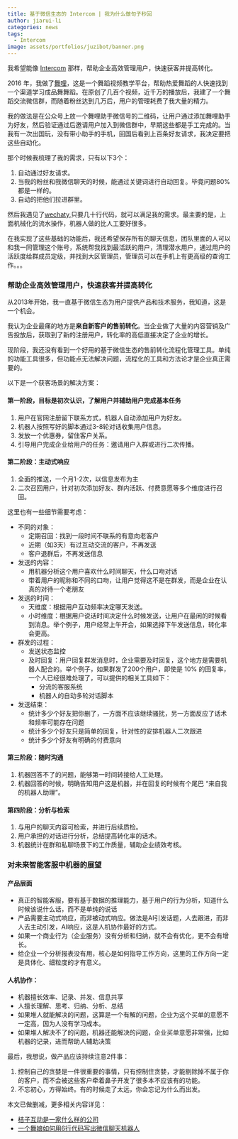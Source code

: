 ```yaml
---
title: 基于微信生态的 Intercom | 我为什么做句子秒回
author: jiarui-li
categories: news
tags:
  - Intercom
image: assets/portfolios/juzibot/banner.png
---
```


我希望能像 [Intercom](https://www.intercom.com/) 那样，帮助企业高效管理用户，快速获客并提高转化。

2016 年，我做了[舞哩](/lijiarui-why-wuli-dream/)，这是一个舞蹈视频教学平台，帮助热爱舞蹈的人快速找到一个渠道学习成品舞舞蹈。在原创了几百个视频，近千万的播放后，我建了一个舞蹈交流微信群，而随着粉丝达到几万后，用户的管理耗费了我大量的精力。

我的做法是在公众号上放一个舞哩助手微信号的二维码，让用户通过添加舞哩助手为好友，然后验证通过后邀请用户加入到微信群中，早期这些都是手工完成的。当我有一次出国玩，没有带小助手的手机，回国后看到上百条好友请求，我决定要把这些自动化。

那个时候我梳理了我的需求，只有以下3个：

1. 自动通过好友请求。
1. 当我的粉丝和我微信聊天的时候，能通过关键词进行自动回复。毕竟问题80%都是一样的。
1. 自动的把他们拉进群里。

然后我遇见了[wechaty](https://github.com/chatie/wechaty),只要几十行代码，就可以满足我的需求。最主要的是，上面机械化的流水操作，机器人做的比人工要好很多。

在我实现了这些基础的功能后，我还希望保存所有的聊天信息，团队里面的人可以和我一同管理这个账号，系统帮我找到最活跃的用户，清理潜水用户，通过用户的活跃度给群成员定级，并找到大区管理员，管理员可以在手机上有更高级的查询工作。。。

### 帮助企业高效管理用户，快速获客并提高转化

从2013年开始，我一直基于微信生态为用户提供产品和技术服务，我知道，这是一个机会。

我认为企业最痛的地方是**来自新客户的售前转化**。当企业做了大量的内容营销及广告投放后，获取到了新的注册用户，转化率的高低直接决定了企业的增长。

现阶段，我还没有看到一个好用的基于微信生态的售前转化流程化管理工具。单纯的功能工具很多，但功能点无法解决问题，流程化的工具和方法论才是企业真正需要的。

以下是一个获客场景的解决方案：

#### 第一阶段，目标是初次认识，了解用户并辅助用户完成基本任务

1. 用户在官网注册留下联系方式，机器人自动添加用户为好友。
1. 机器人按照写好的脚本通过3-8轮对话收集用户信息。
1. 发放一个优惠券，留住客户关系。
1. 引导用户完成企业给用户的任务：邀请用户入群或进行二次传播。

#### 第二阶段：主动式响应

1. 全面的推送，一个月1-2次，以信息发布为主
1. 二次召回用户，针对初次添加好友、群内活跃、付费意愿等多个维度进行召回。

这里也有一些细节需要考虑：

* 不同的对象：
  * 定期召回：找到一段时间不联系的有意向老客户
  * 近期（如3天）有过互动交流的客户，不再发送
  * 客户退群后，不再发送信息
* 发送的内容：
  * 用机器分析这个用户喜欢什么时间聊天，什么口吻对话
  * 带着用户的昵称和不同的口吻，让用户觉得这不是在群发，而是企业在认真的对待一个老朋友
* 发送的时间：
  * 天维度：根据用户互动频率决定哪天发送。
  * 小时维度：根据用户说话时间决定什么时候发送，让用户在最闲的时候看到消息。举个例子，用户经常上午开会，如果选择下午发送信息，转化率会更高。
* 群发的过程：
  * 发送状态监控
  * 及时回复：用户回复群发消息时，企业需要及时回复，这个地方是需要机器人配合的。举个例子，如果群发了200个用户，即使是 10% 的回复率，一个人已经很难处理了，可以提供的相关工具如下：
    * 分流的客服系统
    * 机器人的自动多轮对话脚本
* 发送结束：
  * 统计多少个好友把你删了，一方面不应该继续骚扰，另一方面反应了话术和频率可能存在问题
  * 统计多少个好友只是简单的回复，针对性的安排机器人二次跟进
  * 统计多少个好友有明确的付费意向

#### 第三阶段：随时沟通

1. 机器回答不了的问题，能够第一时间转接给人工处理。
1. 机器回答的时候，明确告知用户这是机器，并在回复的时候有个尾巴 “来自我的机器人助理”。

#### 第四阶段：分析与检索

1. 与用户的聊天内容可检索，并进行后续质检。
1. 用户承担的对话进行分析，总结提高转化率的话术。
1. 机器统计在群和私聊场景下的工作质量，辅助企业绩效考核。

### 对未来智能客服中机器的展望

#### 产品层面

* 真正的智能客服，要有基于数据的推理能力，基于用户的行为分析，知道什么时候该说什么话，而不是单纯的说话
* 产品需要主动式响应，而非被动式响应。做法是AI引发话题，人去跟进，而非人去主动引发，AI响应，这是人机协作最好的方式。
* 如果一个商业行为（企业服务）没有分析和归纳，就不会有优化，更不会有增长。
* 给企业一个分析报表没有用，核心是如何指导工作方向，这里的工作方向一定是具体化、细粒度的才有意义。

#### 人机协作：

* 机器擅长效率、记录、并发、信息共享
* 人擅长理解、思考、归纳、分析、总结
* 如果堆人就能解决的问题，这算是一个有解的问题，企业为这个买单的意愿不一定高，因为人没有学习成本。
* 如果堆人解决不了的问题，机器还能解决的问题，企业买单意愿非常强，比如机器的记录，进而帮助人辅助决策

最后，我想说，做产品应该持续注意2件事：

1. 控制自己的贪婪是一件很重要的事情，只有控制住贪婪，才能剔除掉不属于你的客户，而不会被这些客户牵着鼻子开发了很多本不应该有的功能。
1. 不忘初心，方得始终。有的时候走了太远，你会忘记为什么而出发。

本文已做删减，更多相关内容详见：

* [桔子互动是一家什么样的公司](https://lijiarui.github.io/thought/2019-1-19-what-is-botorange.html)
* [一个舞娘如何用6行代码写出微信聊天机器人](https://lijiarui.github.io/chatbot/2016-11-20-wechaty-wuli-usecase.html)
